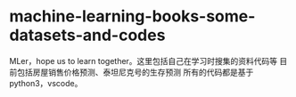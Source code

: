# machine-learning-books-some-datasets-and-codes
MLer，hope us to learn together。这里包括自己在学习时搜集的资料代码等
目前包括房屋销售价格预测、泰坦尼克号的生存预测
所有的代码都是基于python3，vscode。
